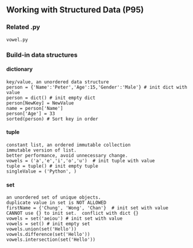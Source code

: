 ## Working with Structured Data (P95)
### Related .py 
    vowel.py

### Build-in data structures
#### dictionary
    key/value, an unordered data structure
    person = {'Name':'Peter','Age':15,'Gender':'Male'} # init dict with value
    person = dict() # init empty dict
    person[NewKey] = NewValue
    name = person['Name']
    person['Age'] = 33
    sorted(person) # Sort key in order

#### tuple
    constant list, an ordered immutable collection
    immutable version of list.  
    better performance, avoid unnecessary change.
    vowels = ('a','e','i','o','u')  # init tuple with value
    tuple = tuple() # init empty tuple
    singleValue = ('Python', )

#### set
    an unordered set of unique objects.
    duplicate value in set is NOT ALLOWED
    firstName = {'Chung', 'Wong', 'Chan'}  # init set with value
    CANNOT use {} to init set.  conflict with dict {}
    vowels = set('aeiou') # init set with value
    vowels = set() # init empty set
    vowels.union(set('Hello'))
    vowels.difference(set('Hello'))
    vowels.intersection(set('Hello'))

